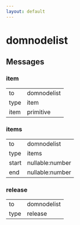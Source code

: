 ```yaml
---
layout: default
---
```


# domnodelist #

## Messages ##

### item ###

<table>

<tr>
<td>to</td>
<td>domnodelist</td>
</tr>

<tr>
<td>type</td>
<td>item</td>
</tr>

<tr>
<td>item</td>
<td>primitive</td>
</tr>

</table>

### items ###

<table>

<tr>
<td>to</td>
<td>domnodelist</td>
</tr>

<tr>
<td>type</td>
<td>items</td>
</tr>

<tr>
<td>start</td>
<td>nullable:number</td>
</tr>

<tr>
<td>end</td>
<td>nullable:number</td>
</tr>

</table>

### release ###

<table>

<tr>
<td>to</td>
<td>domnodelist</td>
</tr>

<tr>
<td>type</td>
<td>release</td>
</tr>

</table>
